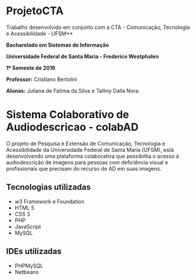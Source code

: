 # ProjetoCTA

Trabalho desenvolvido em conjunto com a CTA - Comunicação, Tecnologia e Acessibilidade - UFSM**

**Bacharelado em Sistemas de Informação**

**Universidade Federal de Santa Maria - Frederico Westphalen**

**1º Semeste de 2016**



**Professor:** Cristiano Bertolini

**Alunas:** Juliana de Fátima da Silva e Talliny Dalla Nora.



Sistema Colaborativo de Audiodescricao - colabAD
==============
O projeto de Pesquisa e Extensão de Comunicação, Tecnologia e Acessibilidade da Universidade Federal de Santa Maria (UFSM), está desenvolvendo uma plataforma colaborativa que possibilita o acesso à audiodescrição de imagens para pessoas com deficiência visual e profissionais que precisam do recurso de AD em suas imagens.


Tecnologias utilizadas
--------------
* w3 Framework e Foundation
* HTML 5
* CSS 3
* PHP
* JavaScript
* MySQL


IDEs utilizadas
--------------
* PHPMySQL
* Netbeans
